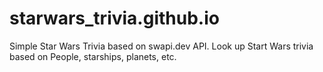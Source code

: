 # starwars_trivia.github.io
Simple Star Wars Trivia based on swapi.dev API.  Look up Start Wars trivia based on People, starships, planets, etc.
